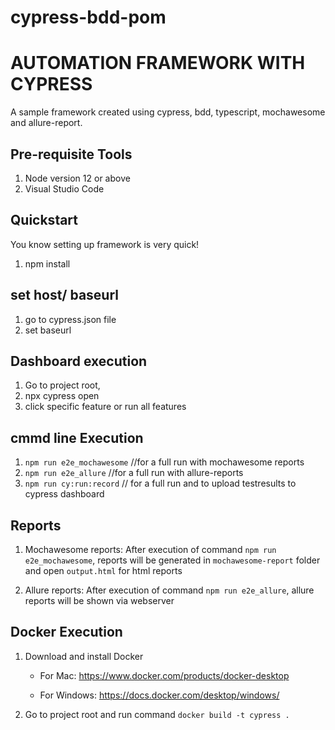 # cypress-bdd-pom

# AUTOMATION FRAMEWORK WITH CYPRESS
A sample framework created using cypress, bdd, typescript, mochawesome and allure-report.

## Pre-requisite Tools
1. Node version 12 or above
2. Visual Studio Code

## Quickstart
You know setting up framework is very quick!
1. npm install

## set host/ baseurl
1. go to cypress.json file
2. set baseurl

## Dashboard execution
1. Go to project root, 
2. npx cypress open
3. click specific feature or run all features

## cmmd line Execution
1. `npm run e2e_mochawesome` //for a full run with mochawesome reports
2. `npm run e2e_allure` //for a full run with allure-reports
3. `npm run cy:run:record` // for a full run and to upload testresults to cypress dashboard

## Reports
1. Mochawesome reports: 
After execution of command `npm run e2e_mochawesome`,  reports will be generated in `mochawesome-report` folder and open `output.html` for html reports
  
2. Allure reports: 
   After execution of command `npm run e2e_allure`, allure reports will be shown via webserver
   
## Docker Execution
1. Download and install Docker

    * For Mac: https://www.docker.com/products/docker-desktop
  
    * For Windows: https://docs.docker.com/desktop/windows/
  
2. Go to project root and run command `docker build -t cypress .`
